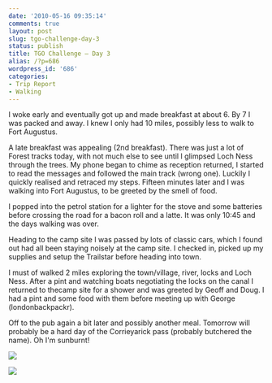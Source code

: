 ```yaml
---
date: '2010-05-16 09:35:14'
comments: true
layout: post
slug: tgo-challenge-day-3
status: publish
title: TGO Challenge – Day 3
alias: /?p=686
wordpress_id: '686'
categories:
- Trip Report
- Walking
---
```


I woke early and eventually got up and made breakfast at about 6. By 7 I was packed and away. I knew I only had 10 miles, possibly less to walk to Fort Augustus.  

A late breakfast was appealing (2nd breakfast). There was just a lot of Forest tracks today, with not much else to see until I glimpsed Loch Ness through the trees. My phone began to chime as reception returned, I started to read the messages and followed the main track (wrong one). Luckily I quickly realised and retraced my steps. Fifteen minutes later and I was walking into Fort Augustus, to be greeted by the smell of food.  
<!-- more -->
I popped into the petrol station for a lighter for the stove and some batteries before crossing the road for a bacon roll and a latte. It was only 10:45 and the days walking was over.  

Heading to the camp site I was passed by lots of classic cars, which I found out had all been staying noisely at the camp site. I checked in, picked up my supplies and setup the Trailstar before heading into town.  

I must of walked 2 miles exploring the town/village, river, locks and Loch Ness. After a pint and watching boats negotiating the locks on the canal I returned to thecamp site for a shower and was greeted by Geoff and Doug. I had a pint and some food with them before meeting up with George (londonbackpackr).  

Off to the pub again a bit later and possibly another meal. Tomorrow will probably be a hard day of the Corrieyarick pass (probably butchered the name). Oh I'm sunburnt! 

[![](http://dl.dropbox.com/u/2657852/website/images/l_1600_1200_CBBAAAB6-9883-488E-9EC6-EC7A9671B064.jpeg)](http://dl.dropbox.com/u/2657852/website/images/l_1600_1200_CBBAAAB6-9883-488E-9EC6-EC7A9671B064.jpeg)  
  
[![](http://dl.dropbox.com/u/2657852/website/images/l_1600_1200_F8492722-455D-42D0-AE9E-E846E3157AFE.jpeg)](http://dl.dropbox.com/u/2657852/website/images/l_1600_1200_F8492722-455D-42D0-AE9E-E846E3157AFE.jpeg)

